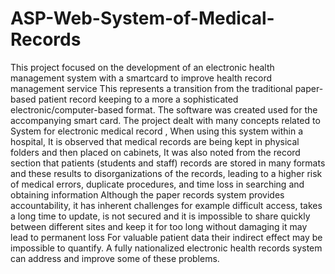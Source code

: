 # ASP-Web-System-of-Medical-Records
This project focused on the development of an electronic health management system with a smartcard to improve health record management service This represents a transition from the traditional paper-based patient record keeping to a more a sophisticated electronic/computer-based format. The software was created used for the accompanying smart card.
The project dealt with many concepts related to System for electronic medical record , When using this system within a hospital, It is observed that medical records are being kept in physical folders and then placed on cabinets, It was also noted from the record section that patients (students and staff) records are stored in many formats and these results to disorganizations of the records, leading to a higher risk of medical errors, duplicate procedures, and time loss in searching and obtaining information Although the paper records system provides accountability, it has inherent challenges for example difficult access, takes a long time to update, is not secured and it is impossible to share quickly between different sites and keep it for too long without damaging it may lead to permanent loss For valuable patient data their indirect effect may be impossible to quantify. A fully nationalized electronic health records system can address and improve some of these problems.

